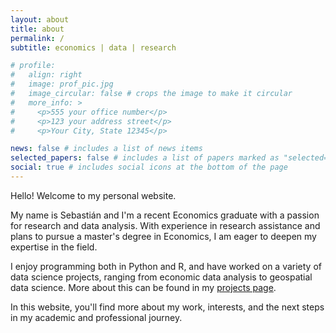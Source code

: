 ```yaml
---
layout: about
title: about
permalink: /
subtitle: economics | data | research

# profile:
#   align: right
#   image: prof_pic.jpg
#   image_circular: false # crops the image to make it circular
#   more_info: >
#     <p>555 your office number</p>
#     <p>123 your address street</p>
#     <p>Your City, State 12345</p>

news: false # includes a list of news items
selected_papers: false # includes a list of papers marked as "selected={true}"
social: true # includes social icons at the bottom of the page
---
```


Hello! Welcome to my personal website.

My name is Sebastián and I'm a recent Economics graduate with a passion for research and data analysis. With experience in research assistance and plans to pursue a master's degree in Economics, I am eager to deepen my expertise in the field.

I enjoy programming both in Python and R, and have worked on a variety of data science projects, ranging from economic data analysis to geospatial data science. More about this can be found in my [projects page](https://manzisebastian.github.io/projects/).

In this website, you'll find more about my work, interests, and the next steps in my academic and professional journey.

<!-- Write your biography here. Tell the world about yourself. Link to your favorite [subreddit](http://reddit.com). You can put a picture in, too. The code is already in, just name your picture `prof_pic.jpg` and put it in the `img/` folder.

Put your address / P.O. box / other info right below your picture. You can also disable any of these elements by editing `profile` property of the YAML header of your `_pages/about.md`. Edit `_bibliography/papers.bib` and Jekyll will render your [publications page](/al-folio/publications/) automatically.

Link to your social media connections, too. This theme is set up to use [Font Awesome icons](https://fontawesome.com/) and [Academicons](https://jpswalsh.github.io/academicons/), like the ones below. Add your Facebook, Twitter, LinkedIn, Google Scholar, or just disable all of them. -->
